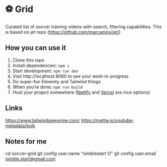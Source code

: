 # ⚽ Grid
Curated list of soccer training videos with search, filtering capabilities. This is based on jet repo (https://github.com/marcamos/jet/)


## How you can use it
1. Clone this repo
2. Install dependencies: `npm i`
3. Start development: `npm run dev`
4. Visit http://localhost:8080 to see your work-in-progress
5. Do super-fun Eleventy and Tailwind things
6. When you’re done: `npm run build`
7. Host your project somewhere ([Netlify](https://www.netlify.com/) and [Vercel](https://vercel.com/) are nice options)

## Links
https://www.tailwindawesome.com/
https://mattw.io/youtube-metadata/bulk

## Notes for me
cd soccer-grid
git config user.name "nimblestart O"
git config user.email nimble.start@gmail.com